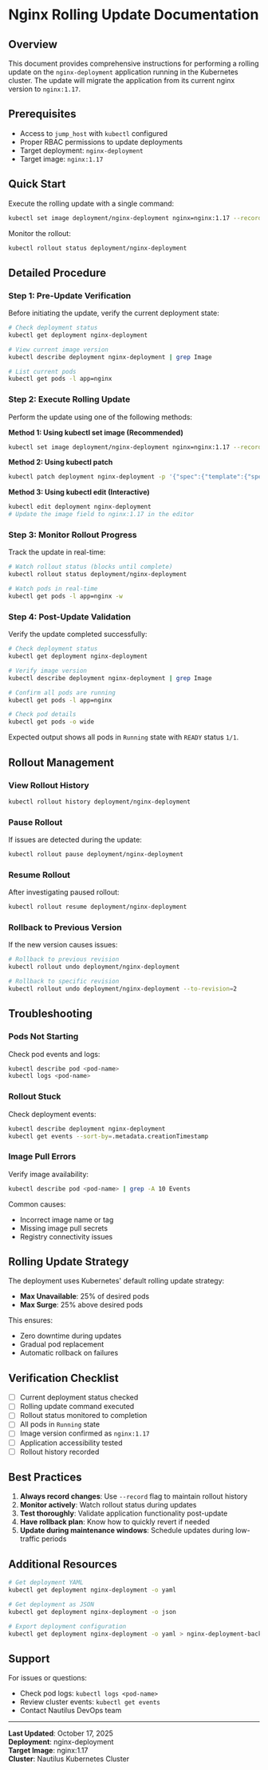 # Nginx Rolling Update Documentation

## Overview

This document provides comprehensive instructions for performing a rolling update on the `nginx-deployment` application running in the Kubernetes cluster. The update will migrate the application from its current nginx version to `nginx:1.17`.

## Prerequisites

- Access to `jump_host` with `kubectl` configured
- Proper RBAC permissions to update deployments
- Target deployment: `nginx-deployment`
- Target image: `nginx:1.17`

## Quick Start

Execute the rolling update with a single command:

```bash
kubectl set image deployment/nginx-deployment nginx=nginx:1.17 --record
```

Monitor the rollout:

```bash
kubectl rollout status deployment/nginx-deployment
```

## Detailed Procedure

### Step 1: Pre-Update Verification

Before initiating the update, verify the current deployment state:

```bash
# Check deployment status
kubectl get deployment nginx-deployment

# View current image version
kubectl describe deployment nginx-deployment | grep Image

# List current pods
kubectl get pods -l app=nginx
```

### Step 2: Execute Rolling Update

Perform the update using one of the following methods:

**Method 1: Using kubectl set image (Recommended)**

```bash
kubectl set image deployment/nginx-deployment nginx=nginx:1.17 --record
```

**Method 2: Using kubectl patch**

```bash
kubectl patch deployment nginx-deployment -p '{"spec":{"template":{"spec":{"containers":[{"name":"nginx","image":"nginx:1.17"}]}}}}'
```

**Method 3: Using kubectl edit (Interactive)**

```bash
kubectl edit deployment nginx-deployment
# Update the image field to nginx:1.17 in the editor
```

### Step 3: Monitor Rollout Progress

Track the update in real-time:

```bash
# Watch rollout status (blocks until complete)
kubectl rollout status deployment/nginx-deployment

# Watch pods in real-time
kubectl get pods -l app=nginx -w
```

### Step 4: Post-Update Validation

Verify the update completed successfully:

```bash
# Check deployment status
kubectl get deployment nginx-deployment

# Verify image version
kubectl describe deployment nginx-deployment | grep Image

# Confirm all pods are running
kubectl get pods -l app=nginx

# Check pod details
kubectl get pods -o wide
```

Expected output shows all pods in `Running` state with `READY` status `1/1`.

## Rollout Management

### View Rollout History

```bash
kubectl rollout history deployment/nginx-deployment
```

### Pause Rollout

If issues are detected during the update:

```bash
kubectl rollout pause deployment/nginx-deployment
```

### Resume Rollout

After investigating paused rollout:

```bash
kubectl rollout resume deployment/nginx-deployment
```

### Rollback to Previous Version

If the new version causes issues:

```bash
# Rollback to previous revision
kubectl rollout undo deployment/nginx-deployment

# Rollback to specific revision
kubectl rollout undo deployment/nginx-deployment --to-revision=2
```

## Troubleshooting

### Pods Not Starting

Check pod events and logs:

```bash
kubectl describe pod <pod-name>
kubectl logs <pod-name>
```

### Rollout Stuck

Check deployment events:

```bash
kubectl describe deployment nginx-deployment
kubectl get events --sort-by=.metadata.creationTimestamp
```

### Image Pull Errors

Verify image availability:

```bash
kubectl describe pod <pod-name> | grep -A 10 Events
```

Common causes:
- Incorrect image name or tag
- Missing image pull secrets
- Registry connectivity issues

## Rolling Update Strategy

The deployment uses Kubernetes' default rolling update strategy:

- **Max Unavailable**: 25% of desired pods
- **Max Surge**: 25% above desired pods

This ensures:
- Zero downtime during updates
- Gradual pod replacement
- Automatic rollback on failures

## Verification Checklist

- [ ] Current deployment status checked
- [ ] Rolling update command executed
- [ ] Rollout status monitored to completion
- [ ] All pods in `Running` state
- [ ] Image version confirmed as `nginx:1.17`
- [ ] Application accessibility tested
- [ ] Rollout history recorded

## Best Practices

1. **Always record changes**: Use `--record` flag to maintain rollout history
2. **Monitor actively**: Watch rollout status during updates
3. **Test thoroughly**: Validate application functionality post-update
4. **Have rollback plan**: Know how to quickly revert if needed
5. **Update during maintenance windows**: Schedule updates during low-traffic periods

## Additional Resources

```bash
# Get deployment YAML
kubectl get deployment nginx-deployment -o yaml

# Get deployment as JSON
kubectl get deployment nginx-deployment -o json

# Export deployment configuration
kubectl get deployment nginx-deployment -o yaml > nginx-deployment-backup.yaml
```

## Support

For issues or questions:
- Check pod logs: `kubectl logs <pod-name>`
- Review cluster events: `kubectl get events`
- Contact Nautilus DevOps team

---

**Last Updated**: October 17, 2025  
**Deployment**: nginx-deployment  
**Target Image**: nginx:1.17  
**Cluster**: Nautilus Kubernetes Cluster
